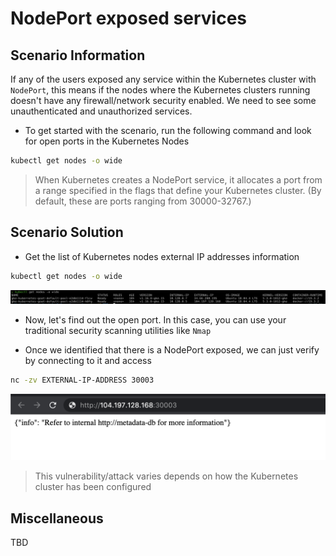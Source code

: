 # NodePort exposed services

## Scenario Information

If any of the users exposed any service within the Kubernetes cluster with `NodePort`, this means if the nodes where the Kubernetes clusters running doesn't have any firewall/network security enabled. We need to see some unauthenticated and unauthorized services.

* To get started with the scenario, run the following command and look for open ports in the Kubernetes Nodes

```bash
kubectl get nodes -o wide
```

> When Kubernetes creates a NodePort service, it allocates a port from a range specified in the flags that define your Kubernetes cluster. (By default, these are ports ranging from 30000-32767.)

## Scenario Solution

* Get the list of Kubernetes nodes external IP addresses information

```bash
kubectl get nodes -o wide
```

![Scenario 8 get nodes](images/sc-8-1.png)

* Now, let's find out the open port. In this case, you can use your traditional security scanning utilities like `Nmap`

* Once we identified that there is a NodePort exposed, we can just verify by connecting to it and access

```bash
nc -zv EXTERNAL-IP-ADDRESS 30003
```

![Scenario 8 access nodeport](images/sc-8-2.png)

> This vulnerability/attack varies depends on how the Kubernetes cluster has been configured

## Miscellaneous

TBD
